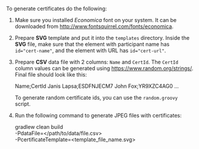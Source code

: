 
To generate certificates do the following:

  1. Make sure you installed *Economica* font on your system. It can be downloaded from <http://www.fontsquirrel.com/fonts/economica>.
  2. Prepare **SVG** template and put it into the `templates` directory. Inside the **SVG** file, make sure that the element with participant name has `id="cert-name"`, and the element with URL has `id="cert-url"`.
  3. Prepare **CSV** data file with 2 columns: `Name` and `CertId`. The `CertId` column values can be generated using <https://www.random.org/strings/>. Final file should look like this:

        Name;CertId
        Janis Lapsa;ESDFNJECM7
        John Fox;YR9XZC4AG0
        ...

     To generate random certificate ids, you can use the `random.groovy` script.
  4. Run the following command to generate JPEG files with certificates:

        gradlew clean build \
                -PdataFile=</path/to/data/file.csv> \
                -PcertificateTemplate=<template_file_name.svg>